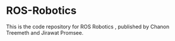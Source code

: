# ROS-Robotics

This is the code repository for ROS Robotics , published by Chanon Treemeth and Jirawat Promsee.
